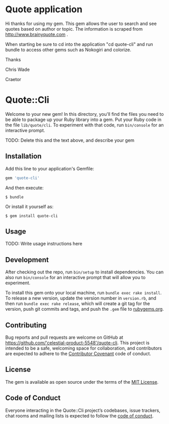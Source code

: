 # Quote application
  Hi thanks for using my gem. This gem allows the user to search and see quotes based on author or topic. The information is scraped from http://www.brainyquote.com . 
  
  When starting be sure to cd into the application "cd quote-cli" and run bundle to access other gems such as Nokogiri and colorize.
  
  Thanks 
  
  Chris Wade
  
  Craetor


# Quote::Cli

Welcome to your new gem! In this directory, you'll find the files you need to be able to package up your Ruby library into a gem. Put your Ruby code in the file `lib/quote/cli`. To experiment with that code, run `bin/console` for an interactive prompt.

TODO: Delete this and the text above, and describe your gem

## Installation

Add this line to your application's Gemfile:

```ruby
gem 'quote-cli'
```

And then execute:

    $ bundle

Or install it yourself as:

    $ gem install quote-cli

## Usage

TODO: Write usage instructions here

## Development

After checking out the repo, run `bin/setup` to install dependencies. You can also run `bin/console` for an interactive prompt that will allow you to experiment.

To install this gem onto your local machine, run `bundle exec rake install`. To release a new version, update the version number in `version.rb`, and then run `bundle exec rake release`, which will create a git tag for the version, push git commits and tags, and push the `.gem` file to [rubygems.org](https://rubygems.org).

## Contributing

Bug reports and pull requests are welcome on GitHub at https://github.com/'celestial-product-5548'/quote-cli. This project is intended to be a safe, welcoming space for collaboration, and contributors are expected to adhere to the [Contributor Covenant](http://contributor-covenant.org) code of conduct.

## License

The gem is available as open source under the terms of the [MIT License](https://opensource.org/licenses/MIT).

## Code of Conduct

Everyone interacting in the Quote::Cli project’s codebases, issue trackers, chat rooms and mailing lists is expected to follow the [code of conduct](https://github.com/'celestial-product-5548'/quote-cli/blob/master/CODE_OF_CONDUCT.md).
